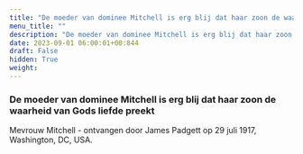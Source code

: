 ```yaml
---
title: "De moeder van dominee Mitchell is erg blij dat haar zoon de waarheid van Gods liefde preekt"
menu_title: ""
description: "De moeder van dominee Mitchell is erg blij dat haar zoon de waarheid van Gods liefde preekt"
date: 2023-09-01 06:00:01+00:844
draft: False
hidden: True
weight:
---
```

### De moeder van dominee Mitchell is erg blij dat haar zoon de waarheid van Gods liefde preekt

Mevrouw Mitchell - ontvangen door James Padgett op 29 juli 1917, Washington, DC, USA.
